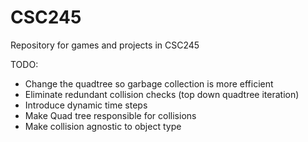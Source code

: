 # CSC245
Repository for games and projects in CSC245

TODO:
- Change the quadtree so garbage collection is more efficient
- Eliminate redundant collision checks (top down quadtree iteration)
- Introduce dynamic time steps
- Make Quad tree responsible for collisions
- Make collision agnostic to object type

